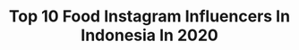 ---
title: Top 10 Food Instagram Influencers In Indonesia In 2020
description: >-
  Find top food Instagram influencers in Indonesia in 2020. Most popular hashtags: #throwback #stayhome #corona #natural.
platform: Instagram
profiles:
  - username: "zarazafiraa"
    fullname: >-
      dr. Zara Zafira
    location: "Indonesia"
    followers: 2558
    engagement: 2426
    commentsToLikes: 0.121571
    id: ck13cdro6zuyk0i19ayh7wss0
    verified: false
    hashtags: "#exploresemarang, #kiehlsbrighteningserum, #probolinggo, #dirumahajagiveaway"
  - username: "subianto.eko"
    fullname: >-
      SUBI - Hotel Reviewer
    location: "Indonesia"
    followers: 31984
    engagement: 582
    commentsToLikes: 0.059010
    id: ck6u8z2f9uj5a0j713axvwjot
    verified: false
    hashtags: "#acukla2ki, #batiksolo, #photooftheday, #favesidoarjo"
  - username: "zelitaptr24"
    fullname: >-
      Ikke Zelita Putri💫
    location: "Indonesia"
    followers: 14209
    engagement: 912
    commentsToLikes: 0.228940
    id: ck9wh8ehrwqfy0j782jhdp4ri
    verified: false
    hashtags: "#resellerbuku, #resellerdeepublish, #bersamalawancorona, #pekanbaru"
  - username: "tiffanychrstinee"
    fullname: >-
      Tiffany Christine #TIFFBODY
    location: "Indonesia"
    followers: 20168
    engagement: 565
    commentsToLikes: 0.104701
    id: ck55vggq0etun0i1145d4fspg
    verified: false
    hashtags: "#socialdistancing, #throwback2016, #selfreminder, #dirumahaja"
  - username: "ariedlreal_"
    fullname: >-
      𝗕𝗮𝗻𝗴 𝗔𝗿𝗶𝗲
    location: "Indonesia"
    followers: 6488
    engagement: 857
    commentsToLikes: 0.103942
    id: ck8tbe0biva8v0j78tw8idu8x
    verified: false
    hashtags: "#ayokesana, #curuggenting, #stayhome, #pocophonef1"
  - username: "taaviawindyan"
    fullname: >-
      
    location: "Indonesia"
    followers: 6397
    engagement: 1253
    commentsToLikes: 0.060058
    id: ck9wgnb23u4b20j78co51j5lv
    verified: false
    hashtags: "#tinggalhistory, #wangiinaja, #sabarajadulu, #bigbangjakarta"
  - username: "agungpinota"
    fullname: >-
      Agung Pinota
    location: "Indonesia"
    followers: 17935
    engagement: 424
    commentsToLikes: 0.154067
    id: ck9wgogxoua5a0j78t9ylnil9
    verified: false
    hashtags: "#viennettakembalikan, #plazasenayanthrowback, #plazasenayansquad, #stayathome"
  - username: "wiolettatuschnio"
    fullname: >-
      vegan ⦙ health ⦙ sustainable
    location: "Indonesia"
    followers: 16829
    engagement: 611
    commentsToLikes: 0.059006
    id: ck0ttg76y2kre0i19q8ixjxqe
    verified: false
    hashtags: "#sustainability, #selfcare, #granola, #vegansnack"
  - username: "mariaanzelina"
    fullname: >-
      Nzel🙋‍♀️
    location: "Indonesia"
    followers: 19453
    engagement: 364
    commentsToLikes: 0.258361
    id: ck9wgq03xugzj0j78mmcfi024
    verified: false
    hashtags: "#buketbungawisuda, #bebasminyak, #workfromhome, #holysmokesid"
  - username: "rafzantomomi"
    fullname: >-
      MOMI
    location: "Indonesia"
    followers: 22014
    engagement: 359
    commentsToLikes: 0.132383
    id: ck5q81fvm412g0i1113002yxr
    verified: false
    hashtags: "#rayabersamashopee, #plats, #fooddeliverykl, #california"
---
